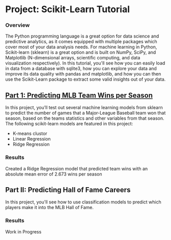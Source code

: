 # Project: Scikit-Learn Tutorial


### Overview

The Python programming language is a great option for data science and predictive analytics, as it comes equipped with multiple packages which cover most of your data analysis needs. For machine learning in Python, Scikit-learn (sklearn) is a great option and is built on NumPy, SciPy, and Matplotlib (N-dimensional arrays, scientific computing, and data visualization respectively).
In this tutorial, you'll see how you can easily load in data from a database with sqlite3, how you can explore your data and improve its data quality with pandas and matplotlib, and how you can then use the Scikit-Learn package to extract some valid insights out of your data.

## [Part 1: Predicting MLB Team Wins per Season](https://www.datacamp.com/community/tutorials/scikit-learn-tutorial-baseball-1)

In this project, you’ll test out several machine learning models from sklearn to predict the number of games that a Major-League Baseball team won that season, based on the teams statistics and other variables from that season.  The following scikit-learn models are featured in this project:

- K-means clustor
- Linear Regression
- Ridge Regression


### Results

Created a Ridge Regression model that predicted team wins with an absolute mean error of 2.673 wins per season


## Part II: Predicting Hall of Fame Careers

In this project, you'll see how to use classification models to predict which players make it into the MLB Hall of Fame.

### Results

Work in Progress
